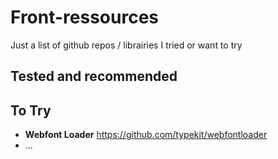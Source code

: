 # Front-ressources
Just a list of github repos / librairies I tried or want to try

## Tested and recommended

## To Try
- **Webfont Loader** https://github.com/typekit/webfontloader
- ...
